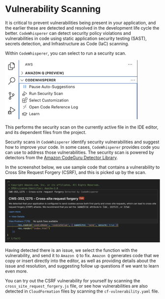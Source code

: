 # Vulnerability Scanning

It is critical to prevent vulnerabilities being present in your application, and the earlier these are detected and resolved in the development life cycle the better. `CodeWhisperer` can detect security policy violations and vulnerabilities in code using static application security testing (SAST), secrets detection, and Infrastructure as Code (IaC) scanning.

Within `CodeWhisperer`, you can select to run a security scan.

![CodeWhisperer Run Security Scan](./CodeWhispererRunSecurityScan.png)

This performs the security scan on the currently active file in the IDE editor, and its dependent files from the project.

Security scans in `CodeWhisperer` identify security vulnerabilities and suggest how to improve your code. In some cases, `CodeWhisperer` provides code you can use to address those vulnerabilities. The security scan is powered by detectors from the [Amazon CodeGuru Detector Library](https://docs.aws.amazon.com/codeguru/detector-library/).

In the screenshot below, we use sample code that contains a vulnerability to Cross Site Request Forgery (CSRF), and this is picked up by the scan.

![CodeWhisperer CSRF Vulnerability Detected](./CSRFIssue-Detected.png)

Having detected there is an issue, we select the function with the vulnerability, and send it to `Amazon Q` to fix. `Amazon Q` generates code that we copy or insert directly into the editor, as well as providing details about the issue and resolution, and suggesting follow up questions if we want to learn even more.

You can try out the CSRF vulnerability for yourself by scanning the `cross_site_request_forgery.js` file, or see how vulnerabilities are also detected in `CloudFormation` files by scanning the `cf-vulnerability.yaml` file.